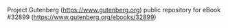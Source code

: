 Project Gutenberg (https://www.gutenberg.org) public repository for eBook #32899 (https://www.gutenberg.org/ebooks/32899)
